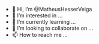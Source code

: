 - 👋 Hi, I’m @MatheusHesserVeiga
- 👀 I’m interested in ...
- 🌱 I’m currently learning ...
- 💞️ I’m looking to collaborate on ...
- 📫 How to reach me ...

<!---
MatheusHesserVeiga/MatheusHesserVeiga is a ✨ special ✨ repository because its `README.md` (this file) appears on your GitHub profile.
You can click the Preview link to take a look at your changes.
--->
